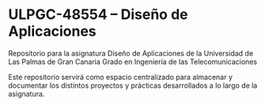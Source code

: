 # ULPGC-48554 – Diseño de Aplicaciones
Repositorio para la asignatura Diseño de Aplicaciones de la Universidad de Las Palmas de Gran Canaria
Grado en Ingeniería de las Telecomunicaciones

Este repositorio servirá como espacio centralizado para almacenar y documentar los distintos proyectos y prácticas desarrollados a lo largo de la asignatura.
